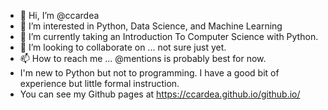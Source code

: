- 👋 Hi, I’m @ccardea
- 👀 I’m interested in Python, Data Science, and Machine Learning
- 🌱 I’m currently taking an Introduction To Computer Science with Python.
- 💞️ I’m looking to collaborate on ... not sure just yet.
- 📫 How to reach me ... @mentions is probably best for now.
- I'm new to Python but not to programming. I have a good bit of experience but little formal instruction.
- You can see my Github pages at https://ccardea.github.io/github.io/

<!---
ccardea/ccardea is a ✨ special ✨ repository because its `README.md` (this file) appears on your GitHub profile.
You can click the Preview link to take a look at your changes.
--->
